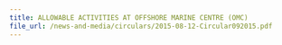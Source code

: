 ```yaml
---
title: ALLOWABLE ACTIVITIES AT OFFSHORE MARINE CENTRE (OMC)
file_url: /news-and-media/circulars/2015-08-12-Circular092015.pdf
---
```


